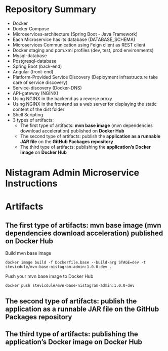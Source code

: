 # Repository Summary
* Docker
* Docker Compose
* Microservices-architecture (Spring Boot - Java Framework)
* Each Microservice has its database (DATABASE_SCHEMA)
* Microservices Communication using Feign client as REST client
* Docker staging and pom.xml profiles (dev, test, prod environments)
* Mysql-database
* Postgresql-database
* Spring Boot (back-end)
* Angular (front-end)
* Platform-Provided Service Discovery (Deployment infrastructure take care of service discovery)
* Service-discovery (Docker-DNS)
* API-gateway (NGINX)
* Using NGINX in the backend as a reverse proxy
* Using NGINX in the frontend as a web server for displaying the static content of the dist folder
* Shell Scripting
* 3 types of artifacts:
    * The first type of artifacts: **mvn base image** (mvn dependencies download acceleration) published on **Docker Hub**
    * The second type of artifacts: publish the **application as a runnable JAR file** on the **GitHub Packages repository**
    * The third type of artifacts: publishing the **application’s Docker image** on **Docker Hub**

# Nistagram Admin Microservice Instructions

# Artifacts
## The first type of artifacts: mvn base image (mvn dependencies download acceleration) published on Docker Hub
Build mvn base image
```shell
docker image build -f Dockerfile.base --build-arg STAGE=dev -t stevicdule/mvn-base-nistagram-admin:1.0.0-dev .
```
Push your mvn base image to Docker Hub
```shell
docker push stevicdule/mvn-base-nistagram-admin:1.0.0-dev
```
## The second type of artifacts: publish the application as a runnable JAR file on the GitHub Packages repository
## The third type of artifacts: publishing the application’s Docker image on Docker Hub